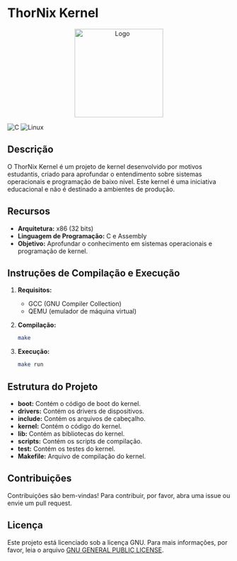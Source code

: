 # ThorNix Kernel

<p align="center">
  <a href="https://github.com/WesleyDev184/Thor-Shell" target="blank"><img src="https://cdn-icons-png.flaticon.com/512/1396/1396645.png" width="200" alt="Logo" /></a>
</p>

![C](https://img.shields.io/badge/c-%2300599C.svg?style=for-the-badge&logo=c&logoColor=white)
![Linux](https://img.shields.io/badge/Linux-FCC624?style=for-the-badge&logo=linux&logoColor=black)


## Descrição

O ThorNix Kernel é um projeto de kernel desenvolvido por motivos estudantis, criado para aprofundar o entendimento sobre sistemas operacionais e programação de baixo nível. Este kernel é uma iniciativa educacional e não é destinado a ambientes de produção.

## Recursos

- **Arquitetura:** x86 (32 bits)
- **Linguagem de Programação:** C e Assembly
- **Objetivo:** Aprofundar o conhecimento em sistemas operacionais e programação de kernel.

## Instruções de Compilação e Execução

1. **Requisitos:**

   - GCC (GNU Compiler Collection)
   - QEMU (emulador de máquina virtual)

2. **Compilação:**
   ```bash
   make
   ```
3. **Execução:**
   ```bash
   make run
   ```

## Estrutura do Projeto

- **boot:** Contém o código de boot do kernel.
- **drivers:** Contém os drivers de dispositivos.
- **include:** Contém os arquivos de cabeçalho.
- **kernel:** Contém o código do kernel.
- **lib:** Contém as bibliotecas do kernel.
- **scripts:** Contém os scripts de compilação.
- **test:** Contém os testes do kernel.
- **Makefile:** Arquivo de compilação do kernel.

## Contribuições

Contribuições são bem-vindas! Para contribuir, por favor, abra uma issue ou envie um pull request.

## Licença

Este projeto está licenciado sob a licença GNU. Para mais informações, por favor, leia o arquivo [GNU GENERAL PUBLIC LICENSE](https://www.gnu.org/licenses/gpl-3.0.html).
